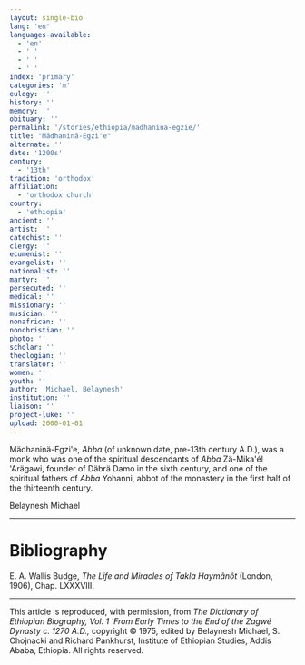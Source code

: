 ```yaml
---
layout: single-bio
lang: 'en'
languages-available:
  - 'en'
  - ' '
  - ' '
  - ' '
index: 'primary'
categories: 'm'
eulogy: ''
history: ''
memory: ''
obituary: ''
permalink: '/stories/ethiopia/madhanina-egzie/'
title: "Mädhaninä-Egzi'e"
alternate: ''
date: '1200s'
century:
  - '13th'
tradition: 'orthodox'
affiliation:
  - 'orthodox church'
country:
  - 'ethiopia'
ancient: ''
artist: ''
catechist: ''
clergy: ''
ecumenist: ''
evangelist: ''
nationalist: ''
martyr: ''
persecuted: ''
medical: ''
missionary: ''
musician: ''
nonafrican: ''
nonchristian: ''
photo: ''
scholar: ''
theologian: ''
translator: ''
women: ''
youth: ''
author: 'Michael, Belaynesh'
institution: ''
liaison: ''
project-luke: ''
upload: 2000-01-01
---
```



M&auml;dhanin&auml;-Egzi'e, *Abba* (of unknown date, pre-13th century A.D.), was a monk who was one of the spiritual descendants of *Abba* Zä-Mika'él 'Arägawi, founder of Däbrä Damo in the sixth century, and one of the spiritual fathers of *Abba* Yohanni, abbot of the monastery in the first half of the thirteenth century.

Belaynesh Michael

---

# Bibliography

E. A. Wallis Budge, *The Life and Miracles of Takla Haymânôt* (London, 1906), Chap. LXXXVIII.

---

This article is reproduced, with permission, from *The Dictionary of Ethiopian Biography, Vol. 1 'From Early Times to the End of the Zagwé Dynasty c. 1270 A.D.,* copyright &copy; 1975, edited by Belaynesh Michael, S. Chojnacki and Richard Pankhurst, Institute of Ethiopian Studies, Addis Ababa, Ethiopia.  All rights reserved.
